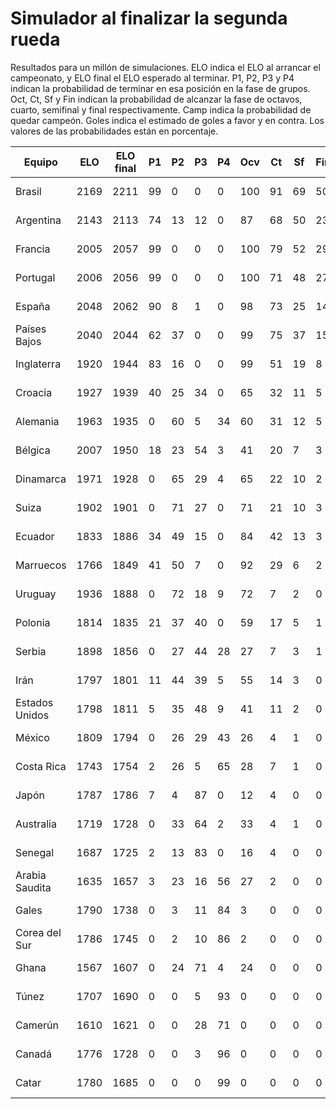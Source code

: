 # Simulador al finalizar la segunda rueda

Resultados para un millón de simulaciones.
ELO indica el ELO al arrancar el campeonato,
y ELO final el ELO esperado al terminar.
P1, P2, P3 y P4 indican la probabilidad
de terminar en esa posición en la fase de grupos.
Oct, Ct, Sf y Fin indican la probabilidad de alcanzar
la fase de octavos, cuarto, semifinal y final respectivamente.
Camp indica la probabilidad de quedar campeón.
Goles indica el estimado de goles a favor y en contra.
Los valores de las probabilidades están en porcentaje.

Equipo | ELO | ELO final | P1 | P2 | P3 | P4 | Ocv | Ct | Sf | Fin | Camp | Goles
------ | --- | --------- | -- | -- | -- | -- | --- | -- | -- | --- | ---- | -----
Brasil | 2169 | 2211 | 99 | 0 | 0 | 0 | 100 | 91 | 69 | 50 | 37 | 10.2-4.0
Argentina | 2143 | 2113 | 74 | 13 | 12 | 0 | 87 | 68 | 50 | 23 | 14 | 8.5-5.5
Francia | 2005 | 2057 | 99 | 0 | 0 | 0 | 100 | 79 | 52 | 29 | 10 | 12.5-5.4
Portugal | 2006 | 2056 | 99 | 0 | 0 | 0 | 100 | 71 | 48 | 27 | 10 | 10.9-5.7
España | 2048 | 2062 | 90 | 8 | 1 | 0 | 98 | 73 | 25 | 14 | 8 | 13.3-4.2
Países Bajos | 2040 | 2044 | 62 | 37 | 0 | 0 | 99 | 75 | 37 | 15 | 7 | 8.8-4.2
Inglaterra | 1920 | 1944 | 83 | 16 | 0 | 0 | 99 | 51 | 19 | 8 | 2 | 10.4-5.2
Croacia | 1927 | 1939 | 40 | 25 | 34 | 0 | 65 | 32 | 11 | 5 | 1 | 6.9-3.9
Alemania | 1963 | 1935 | 0 | 60 | 5 | 34 | 60 | 31 | 12 | 5 | 1 | 5.4-5.3
Bélgica | 2007 | 1950 | 18 | 23 | 54 | 3 | 41 | 20 | 7 | 3 | 1 | 3.5-4.2
Dinamarca | 1971 | 1928 | 0 | 65 | 29 | 4 | 65 | 22 | 10 | 2 | 1 | 4.5-4.0
Suiza | 1902 | 1901 | 0 | 71 | 27 | 0 | 71 | 21 | 10 | 3 | 0 | 4.4-3.2
Ecuador | 1833 | 1886 | 34 | 49 | 15 | 0 | 84 | 42 | 13 | 3 | 0 | 6.7-3.9
Marruecos | 1766 | 1849 | 41 | 50 | 7 | 0 | 92 | 29 | 6 | 2 | 0 | 5.7-2.6
Uruguay | 1936 | 1888 | 0 | 72 | 18 | 9 | 72 | 7 | 2 | 0 | 0 | 4.0-2.9
Polonia | 1814 | 1835 | 21 | 37 | 40 | 0 | 59 | 17 | 5 | 1 | 0 | 3.9-3.0
Serbia | 1898 | 1856 | 0 | 27 | 44 | 28 | 27 | 7 | 3 | 1 | 0 | 4.8-6.9
Irán | 1797 | 1801 | 11 | 44 | 39 | 5 | 55 | 14 | 3 | 0 | 0 | 6.3-8.3
Estados Unidos | 1798 | 1811 | 5 | 35 | 48 | 9 | 41 | 11 | 2 | 0 | 0 | 3.3-2.9
México | 1809 | 1794 | 0 | 26 | 29 | 43 | 26 | 4 | 1 | 0 | 0 | 2.4-3.1
Costa Rica | 1743 | 1754 | 2 | 26 | 5 | 65 | 28 | 7 | 1 | 0 | 0 | 2.3-9.3
Japón | 1787 | 1786 | 7 | 4 | 87 | 0 | 12 | 4 | 0 | 0 | 0 | 2.7-4.4
Australia | 1719 | 1728 | 0 | 33 | 64 | 2 | 33 | 4 | 1 | 0 | 0 | 3.5-6.1
Senegal | 1687 | 1725 | 2 | 13 | 83 | 0 | 16 | 4 | 0 | 0 | 0 | 4.1-5.1
Arabia Saudita | 1635 | 1657 | 3 | 23 | 16 | 56 | 27 | 2 | 0 | 0 | 0 | 3.5-4.9
Gales | 1790 | 1738 | 0 | 3 | 11 | 84 | 3 | 0 | 0 | 0 | 0 | 1.8-4.9
Corea del Sur | 1786 | 1745 | 0 | 2 | 10 | 86 | 2 | 0 | 0 | 0 | 0 | 2.5-5.2
Ghana | 1567 | 1607 | 0 | 24 | 71 | 4 | 24 | 0 | 0 | 0 | 0 | 6.2-7.1
Túnez | 1707 | 1690 | 0 | 0 | 5 | 93 | 0 | 0 | 0 | 0 | 0 | 0.3-3.3
Camerún | 1610 | 1621 | 0 | 0 | 28 | 71 | 0 | 0 | 0 | 0 | 0 | 3.1-6.5
Canadá | 1776 | 1728 | 0 | 0 | 3 | 96 | 0 | 0 | 0 | 0 | 0 | 1.9-6.7
Catar | 1780 | 1685 | 0 | 0 | 0 | 99 | 0 | 0 | 0 | 0 | 0 | 1.3-7.3

